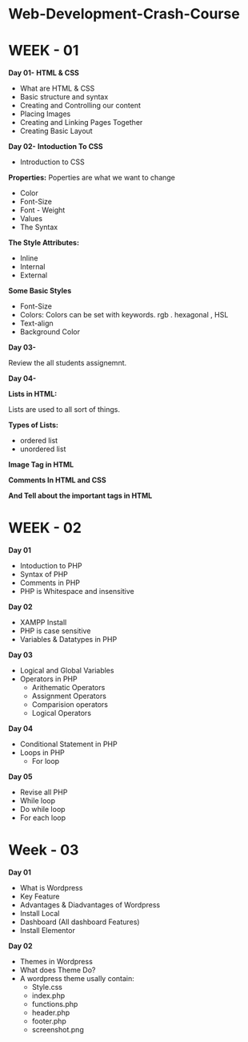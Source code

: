 # Web-Development-Crash-Course

# WEEK - 01
  
**Day 01-** **HTML & CSS**

- What are HTML & CSS
- Basic structure and syntax
- Creating and Controlling our content
- Placing Images
- Creating and Linking Pages Together
- Creating Basic Layout

**Day 02-** **Intoduction To CSS**

- Introduction to CSS
    
**Properties:** Poperties are what we want to change
- Color
- Font-Size
- Font - Weight
- Values
- The Syntax
    
**The Style Attributes:**
- Inline
- Internal
- External

 **Some Basic Styles**
  - Font-Size
  - Colors: Colors can be set with keywords. rgb . hexagonal , HSL
  - Text-align
  - Background Color

**Day 03-**
 
 Review the all students assignemnt.

**Day 04-**

**Lists in HTML:**

Lists are used to all sort of things.

**Types of Lists:**
- ordered list 
- unordered list

**Image Tag in HTML**

**Comments In HTML and CSS**

**And Tell about the important tags in HTML**

# WEEK - 02 

**Day 01**

- Intoduction to PHP
- Syntax of PHP
- Comments in PHP
- PHP is Whitespace and insensitive

**Day 02**
 - XAMPP Install
 - PHP is case sensitive
 - Variables & Datatypes in PHP
 
  **Day 03**
 - Logical and Global Variables
 - Operators in PHP <br>
    - Arithematic Operators  <br>
    - Assignment Operators   <br>
    - Comparision operators   <br>
    - Logical Operators    <br>

  **Day 04**
   - Conditional Statement in PHP
   - Loops in PHP <br>
      - For loop

  **Day 05**
  - Revise all PHP <br>
  - While loop <br>
  - Do while loop <br>
  - For each loop <br>

  # Week - 03

  **Day 01**
  - What is Wordpress
  - Key Feature
  - Advantages & Diadvantages of Wordpress
  - Install Local
  - Dashboard (All dashboard Features)
  - Install Elementor

  **Day 02**
  - Themes in Wordpress
  - What does Theme Do?
  - A wordpress theme usally contain:
     - Style.css
     - index.php
     - functions.php
     - header.php
     - footer.php
     - screenshot.png


  
  



















    


      
    
  
